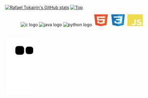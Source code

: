 [![Rafael Tokairin's GitHub stats](https://github-readme-stats.vercel.app/api?username=rafatokairin&show_icons=true&count_private=true&title_color=800080&text_color=c9d1d9&icon_color=800080&border_color=c9d1d9&bg_color=161b22)](https://github.com/rafatokairin/github-readme-stats)
[![Top](https://github-readme-stats.vercel.app/api/top-langs/?username=rafatokairin&layout=compact&show_icons=true&count_private=true&title_color=800080&text_color=c9d1d9&icon_color=800080&border_color=c9d1d9&bg_color=161b22)](https://github.com/rafatokairin/github-readme-stats)

<div align="center">
  <img src="https://cdn.jsdelivr.net/gh/devicons/devicon/icons/c/c-original.svg" height="40" width="52" alt="c logo"/>
  <img src="https://cdn.jsdelivr.net/gh/devicons/devicon/icons/java/java-original.svg" height="40" width="52" alt="java logo"/>
  <img src="https://cdn.jsdelivr.net/gh/devicons/devicon/icons/python/python-original.svg" height="40" width="52" alt="python logo"/>
  <img src="https://raw.githubusercontent.com/devicons/devicon/master/icons/html5/html5-original.svg" height="40" width="52" alt="html5 logo"/>
  <img src="https://raw.githubusercontent.com/devicons/devicon/master/icons/css3/css3-original.svg" height="40" width="52" alt="css3"/>
  <img src="https://raw.githubusercontent.com/devicons/devicon/master/icons/javascript/javascript-plain.svg" height="40" width="52" alt="js"/>
</div>

##

<div> 
 
  ![Snake animation](https://github.com/rafatokairin/rafatokairin/blob/output/github-contribution-grid-snake.svg)
 
</div>
